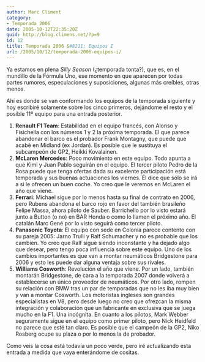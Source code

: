 ```yaml
---
author: Marc Climent
category:
- Temporada 2006
date: 2005-10-12T22:35:20Z
guid: http://blog.climens.net/?p=9
id: 12
title: Temporada 2006 &#8211; Equipos I
url: /2005/10/12/temporada-2006-equipos-i/
---
```


Ya estamos en plena _Silly Season_ (¿temporada tonta?), que es, en el mundillo de la Fórmula Uno, ese momento en que aparecen por todas partes rumores, especulaciones y suposiciones, algunas más creíbles, otras menos.
  
Ahí es donde se van conformando los equipos de la temporada siguiente y hoy escribiré solamente sobre los cinco primeros, dejándome el resto y el posible 11º equipo para una entrada posterior.

  1. **Renault F1 Team**: Estabilidad en el equipo francés, con Alonso y Fisichella con los números 1 y 2 la próxima temporada. El que parece abandonar el barco es el probador Frank Montagny, que puede que acabé en Midland (ex Jordan). Es posible que le sustituya el subcampeón de GP2, Heikki Kovalainen.
  2. **McLaren Mercedes**: Poco movimiento en este equipo. Todo apunta a que Kimi y Juan Pablo seguirán en el equipo. El tercer piloto Pedro de la Rosa puede que tenga ofertas dada su excelente participación está temporada y sus buenas actuaciones los viernes. Él dice que sólo se irá a si le ofrecen un buen coche. Yo creo que le veremos en McLaren el año que viene.
  3. **Ferrari**: Michael sigue por lo menos hasta su final de contrato en 2006, pero Rubens abandona el barco rojo en favor del también brasileño Felipe Massa, ahora piloto de Sauber. Barrichello por lo visto estará junto a Button (o no) en BAR Honda o como lo llamen el próximo año. El catalán Marc Gené por lo visto seguirá como tercer piloto.
  4. **Panasonic Toyota**: El equipo con sede en Colonia parece contento con su pareja 2005: Jarno Trulli y Ralf Schumacher y no es probable que los cambien. Yo creo que Ralf sigue siendo inconstante y ha dejado algo que desear, pero tengo poca influencia sobre este equipo. Uno de los cambios importantes es que van a montar neumáticos Bridgestone para 2006 y esto les puede dar alguna ventaja sobre sus rivales.
  5. **Williams Cosworth**: Revolución el año que viene. Por un lado, también montarán Bridgestone, de cara a la temporada 2007 donde volverá a establecerse un único proveedor de neumáticos. Por otro lado, rompen su relación con BMW tras un par de temporadas que no les iba muy bien y van a montar Cosworth. Los motoristas ingleses son grandes especialistas en V8, pero desde luego no creo que ofrezcan la misma integración y colaboración que un fabricante en exclusiva que se juega mucho en la F1. Una incógnita. En cuanto a los pilotos, Mark Webber seguramente sigue en el equipo como primer piloto, pero Nick Heidfeld no parece que esté tan claro. Es posible que el campeón de la GP2, Niko Rosberg ocupe su plaza o por lo menos la de probador.

Como veis la cosa está todavía un poco verde, pero iré actualizando esta entrada a medida que vaya enterándome de cositas.